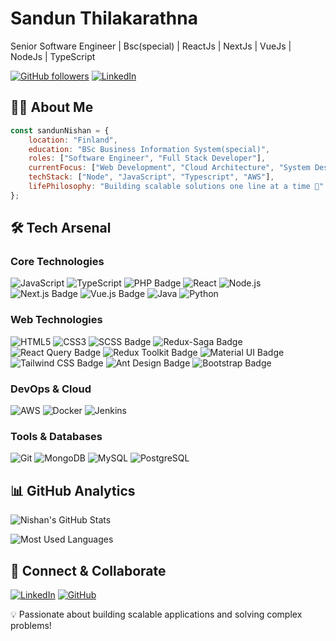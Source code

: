 # Sandun Thilakarathna

Senior Software Engineer | Bsc(special) | ReactJs | NextJs | VueJs | NodeJs | TypeScript

[![GitHub followers](https://img.shields.io/github/followers/snishan?label=Follow&style=social)](https://github.com/snishan)
[![LinkedIn](https://img.shields.io/badge/-LinkedIn-blue?style=flat&logo=Linkedin&logoColor=white)](https://www.linkedin.com/in/sandun-nishan96/)

## 👨‍💻 About Me

```javascript
const sandunNishan = {
    location: "Finland",
    education: "BSc Business Information System(special)",
    roles: ["Software Engineer", "Full Stack Developer"],
    currentFocus: ["Web Development", "Cloud Architecture", "System Design"],
    techStack: ["Node", "JavaScript", "Typescript", "AWS"],
    lifePhilosophy: "Building scalable solutions one line at a time 🚀"
};
```

## 🛠 Tech Arsenal

### Core Technologies
![JavaScript](https://img.shields.io/badge/-JavaScript-F7DF1E?style=flat&logo=JavaScript&logoColor=black)
![TypeScript](https://img.shields.io/badge/-TypeScript-3178C6?style=flat&logo=TypeScript&logoColor=white)
![PHP Badge](https://img.shields.io/badge/-PHP-777BB4?style=flat&logo=php&logoColor=white)
![React](https://img.shields.io/badge/-React-61DAFB?style=flat&logo=react&logoColor=black)
![Node.js](https://img.shields.io/badge/-Node.js-339933?style=flat&logo=node.js&logoColor=white)
![Next.js Badge](https://img.shields.io/badge/-Next.js-000000?style=flat&logo=next.js&logoColor=white)
![Vue.js Badge](https://img.shields.io/badge/-Vue.js-4FC08D?style=flat&logo=vue.js&logoColor=white)
![Java](https://img.shields.io/badge/-Java-007396?style=flat&logo=java&logoColor=white)
![Python](https://img.shields.io/badge/-Python-3776AB?style=flat&logo=Python&logoColor=white)


### Web Technologies

![HTML5](https://img.shields.io/badge/-HTML5-E34F26?style=flat&logo=html5&logoColor=white)
![CSS3](https://img.shields.io/badge/-CSS3-1572B6?style=flat&logo=css3&logoColor=white)
![SCSS Badge](https://img.shields.io/badge/-SCSS-CC6699?style=flat&logo=sass&logoColor=white)
![Redux-Saga Badge](https://img.shields.io/badge/-Redux--Saga-999999?style=flat&logo=redux-saga&logoColor=white)
![React Query Badge](https://img.shields.io/badge/-React%20Query-FF4154?style=flat&logo=react-query&logoColor=white)
![Redux Toolkit Badge](https://img.shields.io/badge/-Redux%20Toolkit-764ABC?style=flat&logo=redux&logoColor=white)
![Material UI Badge](https://img.shields.io/badge/-Material%20UI-0081CB?style=flat&logo=material-ui&logoColor=white)
![Tailwind CSS Badge](https://img.shields.io/badge/-Tailwind%20CSS-06B6D4?style=flat&logo=tailwindcss&logoColor=white)
![Ant Design Badge](https://img.shields.io/badge/-Ant%20Design-0170FE?style=flat&logo=ant-design&logoColor=white)
![Bootstrap Badge](https://img.shields.io/badge/-Bootstrap-563D7C?style=flat&logo=bootstrap&logoColor=white)


### DevOps & Cloud
![AWS](https://img.shields.io/badge/-AWS-232F3E?style=flat&logo=amazon-aws&logoColor=white)
![Docker](https://img.shields.io/badge/-Docker-2496ED?style=flat&logo=docker&logoColor=white)
![Jenkins](https://img.shields.io/badge/-Jenkins-D24939?style=flat&logo=jenkins&logoColor=white)

### Tools & Databases
![Git](https://img.shields.io/badge/-Git-F05032?style=flat&logo=git&logoColor=white)
![MongoDB](https://img.shields.io/badge/-MongoDB-47A248?style=flat&logo=mongodb&logoColor=white)
![MySQL](https://img.shields.io/badge/-MySQL-4479A1?style=flat&logo=mysql&logoColor=white)
![PostgreSQL](https://img.shields.io/badge/-PostgreSQL-336791?style=flat&logo=postgresql&logoColor=white)

## 📊 GitHub Analytics

![Nishan's GitHub Stats](https://github-readme-stats.vercel.app/api?username=snishan&show_icons=true&theme=radical)

![Most Used Languages](https://github-readme-stats.vercel.app/api/top-langs/?username=snishan&layout=compact&theme=radical)

## 🤝 Connect & Collaborate

[![LinkedIn](https://img.shields.io/badge/-LinkedIn-0077B5?style=flat&logo=linkedin&logoColor=white)](https://www.linkedin.com/in/sandun-nishan96/)
[![GitHub](https://img.shields.io/badge/-GitHub-181717?style=flat&logo=github&logoColor=white)](https://github.com/snishan)

💡 Passionate about building scalable applications and solving complex problems!
